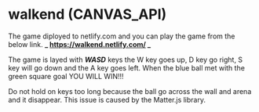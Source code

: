 # walkend (CANVAS_API)
The game diployed to netlify.com and you can play the game from the below link.
**_ https://walkend.netlify.com/ _**

The game is layed with **_WASD_** keys the W key goes up, D key go right, S key will go down and the A key goes left. When the blue ball met with the green square goal YOU WILL WIN!!!

Do not hold on keys too long because the ball go across the wall and arena and it disappear. This issue is caused by the Matter.js library.
